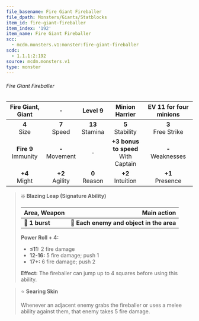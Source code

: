 ```yaml
---
file_basename: Fire Giant Fireballer
file_dpath: Monsters/Giants/Statblocks
item_id: fire-giant-fireballer
item_index: '192'
item_name: Fire Giant Fireballer
scc:
  - mcdm.monsters.v1:monster:fire-giant-fireballer
scdc:
  - 1.1.1:2:192
source: mcdm.monsters.v1
type: monster
---
```


###### Fire Giant Fireballer

|    Fire Giant, Giant     |          -          |       Level 9       |             Minion Harrier              | EV 11 for four minions |
| :----------------------: | :-----------------: | :-----------------: | :-------------------------------------: | :--------------------: |
|     **4**<br/> Size      |  **7**<br/> Speed   | **13**<br/> Stamina |          **5**<br/> Stability           | **3**<br/> Free Strike |
| **Fire 9**<br/> Immunity | **-**<br/> Movement |          -          | **+3 bonus to speed**<br/> With Captain | **-**<br/> Weaknesses  |
|    **+4**<br/> Might     | **+2**<br/> Agility |  **0**<br/> Reason  |          **+2**<br/> Intuition          |  **+1**<br/> Presence  |

<!-- -->
> ❇️ **Blazing Leap (Signature Ability)**
>
> | **Area, Weapon** |                          **Main action** |
> | ---------------- | ---------------------------------------: |
> | **📏 1 burst**   | **🎯 Each enemy and object in the area** |
>
> **Power Roll + 4:**
>
> - **≤11:** 2 fire damage
> - **12-16:** 5 fire damage; push 1
> - **17+:** 6 fire damage; push 2
>
> **Effect:** The fireballer can jump up to 4 squares before using this ability.

<!-- -->
> ⭐️ **Searing Skin**
>
> Whenever an adjacent enemy grabs the fireballer or uses a melee ability against them, that enemy takes 5 fire damage.
